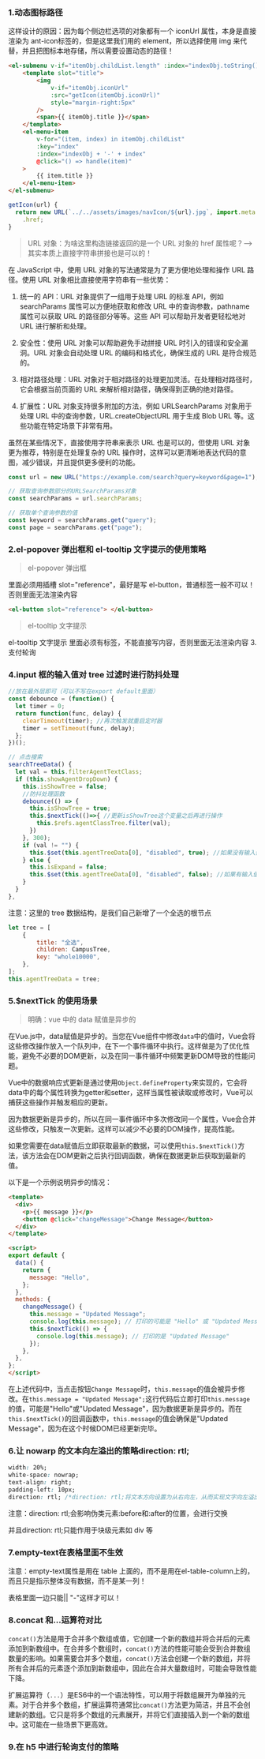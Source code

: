 ### 1.动态图标路径

这样设计的原因：因为每个侧边栏选项的对象都有一个 iconUrl 属性，本身是直接渲染为 ant-icon标签的，但是这里我们用的 element，所以选择使用 img 来代替，并且把图标本地存储，所以需要设置动态的路径！

```html
<el-submenu v-if="itemObj.childList.length" :index="indexObj.toString()">
	<template slot="title">
		<img
			v-if="itemObj.iconUrl"
			:src="getIcon(itemObj.iconUrl)"
			style="margin-right:5px"
		/>
		<span>{{ itemObj.title }}</span>
	</template>
	<el-menu-item
		v-for="(item, index) in itemObj.childList"
		:key="index"
		:index="indexObj + '-' + index"
		@click="() => handle(item)"
	>
		{{ item.title }}
	</el-menu-item>
</el-submenu>
```

```js
getIcon(url) {
  return new URL(`../../assets/images/navIcon/${url}.jpg`, import.meta.url)
	.href;
}
```

> URL 对象：为啥这里构造链接返回的是一个 URL 对象的 href 属性呢？——> 其实本质上直接字符串拼接也是可以的！

在 JavaScript 中，使用 URL 对象的写法通常是为了更方便地处理和操作 URL 路径。使用 URL 对象相比直接使用字符串有一些优势：

1. 统一的 API：URL 对象提供了一组用于处理 URL 的标准 API，例如 searchParams 属性可以方便地获取和修改 URL 中的查询参数，pathname 属性可以获取 URL 的路径部分等等。这些 API 可以帮助开发者更轻松地对 URL 进行解析和处理。

2. 安全性：使用 URL 对象可以帮助避免手动拼接 URL 时引入的错误和安全漏洞。URL 对象会自动处理 URL 的编码和格式化，确保生成的 URL 是符合规范的。

3. 相对路径处理：URL 对象对于相对路径的处理更加灵活。在处理相对路径时，它会根据当前页面的 URL 来解析相对路径，确保得到正确的绝对路径。

4. 扩展性：URL 对象支持很多附加的方法，例如 URLSearchParams 对象用于处理 URL 中的查询参数，URL.createObjectURL 用于生成 Blob URL 等。这些功能在特定场景下非常有用。

虽然在某些情况下，直接使用字符串来表示 URL 也是可以的，但使用 URL 对象更为推荐，特别是在处理复杂的 URL 操作时，这样可以更清晰地表达代码的意图，减少错误，并且提供更多便利的功能。

```js
const url = new URL("https://example.com/search?query=keyword&page=1");

// 获取查询参数部分的URLSearchParams对象
const searchParams = url.searchParams;

// 获取单个查询参数的值
const keyword = searchParams.get("query");
const page = searchParams.get("page");
```

### 2.el-popover 弹出框和 el-tooltip 文字提示的使用策略

> el-popover 弹出框

里面必须用插槽 slot="reference"，最好是写 el-button，普通标签一般不可以！否则里面无法渲染内容

```html
<el-button slot="reference"> </el-button>
```

> el-tooltip 文字提示

el-tooltip 文字提示 里面必须有标签，不能直接写内容，否则里面无法渲染内容 3.支付轮询

### 4.input 框的输入值对 tree 过滤时进行防抖处理

```js
//放在最外层即可（可以不写在export default里面）
const debounce = (function() {
  let timer = 0;
  return function(func, delay) {
    clearTimeout(timer); //再次触发就重启定时器
    timer = setTimeout(func, delay);
  };
})();

// 点击搜索
searchTreeData() {
  let val = this.filterAgentTextClass;
  if (this.showAgentDropDown) {
	this.isShowTree = false;
	//防抖处理函数
	debounce(() => {
	  this.isShowTree = true;
	  this.$nextTick(()=>{ //更新isShowTree这个变量之后再进行操作
		this.$refs.agentClassTree.filter(val);
	  })
	}, 300);
	if (val != "") {
	  this.$set(this.agentTreeData[0], "disabled", true); //如果没有输入值，那么就让整个树都无法被选择
	} else {
	  this.isExpand = false;
	  this.$set(this.agentTreeData[0], "disabled", false); //如果有输入值，那么就让整个树可以被选择
	}
  }
},
```

注意：这里的 tree 数据结构，是我们自己新增了一个全选的根节点

```js
let tree = [
	{
		title: "全选",
		children: CampusTree,
		key: "whole10000",
	},
];
this.agentTreeData = tree;
```

### 5.$nextTick 的使用场景

> 明确：vue 中的 data 赋值是异步的

在Vue.js中，data赋值是异步的。当您在Vue组件中修改`data`中的值时，Vue会将这些修改操作放入一个队列中，在下一个事件循环中执行。这样做是为了优化性能，避免不必要的DOM更新，以及在同一事件循环中频繁更新DOM导致的性能问题。

Vue中的数据响应式更新是通过使用`Object.defineProperty`来实现的，它会将data中的每个属性转换为getter和setter，这样当属性被读取或修改时，Vue可以捕获这些操作并触发相应的更新。

因为数据更新是异步的，所以在同一事件循环中多次修改同一个属性，Vue会合并这些修改，只触发一次更新。这样可以减少不必要的DOM操作，提高性能。

如果您需要在data赋值后立即获取最新的数据，可以使用`this.$nextTick()`方法，该方法会在DOM更新之后执行回调函数，确保在数据更新后获取到最新的值。

以下是一个示例说明异步的情况：

```html
<template>
  <div>
    <p>{{ message }}</p>
    <button @click="changeMessage">Change Message</button>
  </div>
</template>

<script>
export default {
  data() {
    return {
      message: "Hello",
    };
  },
  methods: {
    changeMessage() {
      this.message = "Updated Message";
      console.log(this.message); // 打印的可能是 "Hello" 或 "Updated Message"
      this.$nextTick(() => {
        console.log(this.message); // 打印的是 "Updated Message"
      });
    },
  },
};
</script>
```

在上述代码中，当点击按钮`Change Message`时，`this.message`的值会被异步修改。在`this.message = "Updated Message";`这行代码后立即打印`this.message`的值，可能是"Hello"或"Updated Message"，因为数据更新是异步的。而在`this.$nextTick()`的回调函数中，`this.message`的值会确保是"Updated Message"，因为在这个时候DOM已经更新完毕。

### 6.让 nowarp 的文本向左溢出的策略direction: rtl;

```css
width: 20%;
white-space: nowrap;
text-align: right;
padding-left: 10px;
direction: rtl; /*direction: rtl;将文本方向设置为从右向左，从而实现文字向左溢出*/
```

注意：direction: rtl;会影响伪类元素:before和:after的位置，会进行交换

并且direction: rtl;只能作用于块级元素如 div 等



### 7.empty-text在表格里面不生效 

注意：empty-text属性是用在 table 上面的，而不是用在el-table-column上的，而且只是指示整体没有数据，而不是某一列！

表格里面一边只能|| "-"这样才可以！



### 8.concat 和…运算符对比

`concat()`方法是用于合并多个数组或值，它创建一个新的数组并将合并后的元素添加到新数组中。在合并多个数组时，`concat()`方法的性能可能会受到合并数组数量的影响。如果需要合并多个数组，`concat()`方法会创建一个新的数组，并将所有合并后的元素逐个添加到新数组中，因此在合并大量数组时，可能会导致性能下降。

扩展运算符（`...`）是ES6中的一个语法特性，可以用于将数组展开为单独的元素。对于合并多个数组，扩展运算符通常比`concat()`方法更为简洁，并且不会创建新的数组。它只是将多个数组的元素展开，并将它们直接插入到一个新的数组中。这可能在一些场景下更高效。



### 9.在 h5 中进行轮询支付的策略

